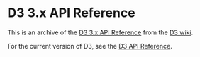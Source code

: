 # D3 3.x API Reference

This is an archive of the [D3 3.x API Reference](/d3/d3-3.x-api-reference/blob/master/API-Reference.md) from the [D3 wiki](/d3/d3/wiki).

For the current version of D3, see the [D3 API Reference](https://github.com/d3/d3/blob/master/API.md).
